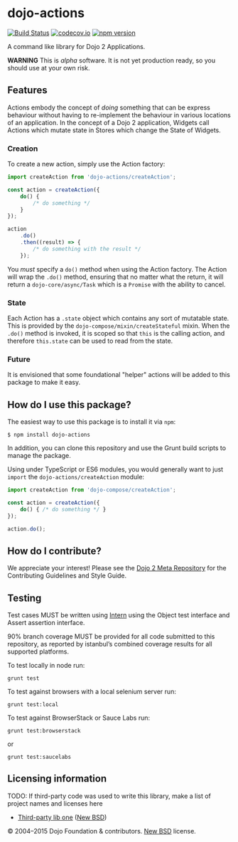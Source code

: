 # dojo-actions

[![Build Status](https://travis-ci.org/dojo/actions.svg?branch=master)](https://travis-ci.org/dojo/actions)
[![codecov.io](http://codecov.io/github/dojo/actions/coverage.svg?branch=master)](http://codecov.io/github/dojo/actions?branch=master)
[![npm version](https://badge.fury.io/js/dojo-actions.svg)](http://badge.fury.io/js/dojo-actions)

A command like library for Dojo 2 Applications.

**WARNING** This is *alpha* software. It is not yet production ready, so you should use at your own risk.

## Features

Actions embody the concept of *doing* something that can be express behaviour without having to re-implement the behaviour in various locations of an application.  In the concept of a Dojo 2 application, Widgets call Actions which mutate state in Stores which change the State of Widgets.

### Creation

To create a new action, simply use the Action factory:

```typescript
import createAction from 'dojo-actions/createAction';

const action = createAction({
    do() {
        /* do something */
    }
});

action
    .do()
    .then((result) => {
        /* do something with the result */
    });
```

You *must* specify a `do()` method when using the Action factory.  The Action will wrap the `.do()` method, ensuring that no matter what the return, it will return a `dojo-core/async/Task` which is a `Promise` with the ability to cancel.

### State

Each Action has a `.state` object which contains any sort of mutatable state.  This is provided by the `dojo-compose/mixin/createStateful` mixin.  When the `.do()` method is invoked, it is scoped so that `this` is the calling action, and therefore `this.state` can be used to read from the state.

### Future

It is envisioned that some foundational "helper" actions will be added to this package to make it easy.

## How do I use this package?

The easiest way to use this package is to install it via `npm`:

```
$ npm install dojo-actions
```

In addition, you can clone this repository and use the Grunt build scripts to manage the package.

Using under TypeScript or ES6 modules, you would generally want to just `import` the `dojo-actions/createAction` module:

```typescript
import createAction from 'dojo-compose/createAction';

const action = createAction({
    do() { /* do something */ }
});

action.do();
```

## How do I contribute?

We appreciate your interest!  Please see the [Dojo 2 Meta Repository](https://github.com/dojo/meta#readme) for the
Contributing Guidelines and Style Guide.

## Testing

Test cases MUST be written using [Intern](https://theintern.github.io) using the Object test interface and Assert assertion interface.

90% branch coverage MUST be provided for all code submitted to this repository, as reported by istanbul’s combined coverage results for all supported platforms.

To test locally in node run:

`grunt test`

To test against browsers with a local selenium server run:

`grunt test:local`

To test against BrowserStack or Sauce Labs run:

`grunt test:browserstack`

or

`grunt test:saucelabs`

## Licensing information

TODO: If third-party code was used to write this library, make a list of project names and licenses here

* [Third-party lib one](https//github.com/foo/bar) ([New BSD](http://opensource.org/licenses/BSD-3-Clause))

© 2004–2015 Dojo Foundation & contributors. [New BSD](http://opensource.org/licenses/BSD-3-Clause) license.
